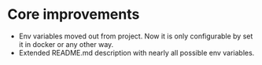 # Core improvements
* Env variables moved out from project. Now it is only configurable by set it in docker or any other way.
* Extended README.md description with nearly all possible env variables.